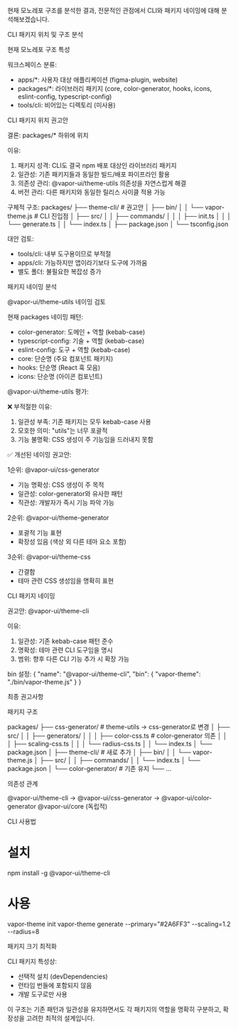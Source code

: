 현재 모노레포 구조를 분석한 결과, 전문적인 관점에서 CLI와 패키지 네이밍에 대해 분석해보겠습니다.

  CLI 패키지 위치 및 구조 분석

  현재 모노레포 구조 특성

  워크스페이스 분류:
  - apps/*: 사용자 대상 애플리케이션 (figma-plugin, website)
  - packages/*: 라이브러리 패키지 (core, color-generator, hooks, icons, eslint-config,
  typescript-config)
  - tools/cli: 비어있는 디렉토리 (미사용)

  CLI 패키지 위치 권고안

  결론: packages/* 하위에 위치

  이유:
  1. 패키지 성격: CLI도 결국 npm 배포 대상인 라이브러리 패키지
  2. 일관성: 기존 패키지들과 동일한 빌드/배포 파이프라인 활용
  3. 의존성 관리: @vapor-ui/theme-utils 의존성을 자연스럽게 해결
  4. 버전 관리: 다른 패키지와 동일한 릴리스 사이클 적용 가능

  구체적 구조:
  packages/
  ├── theme-cli/                    # 권고안
  │   ├── bin/
  │   │   └── vapor-theme.js       # CLI 진입점
  │   ├── src/
  │   │   ├── commands/
  │   │   │   ├── init.ts
  │   │   │   └── generate.ts
  │   │   └── index.ts
  │   ├── package.json
  │   └── tsconfig.json

  대안 검토:
  - tools/cli: 내부 도구용이므로 부적절
  - apps/cli: 가능하지만 앱이라기보다 도구에 가까움
  - 별도 폴더: 불필요한 복잡성 증가

  패키지 네이밍 분석

  @vapor-ui/theme-utils 네이밍 검토

  현재 packages 네이밍 패턴:
  - color-generator: 도메인 + 역할 (kebab-case)
  - typescript-config: 기술 + 역할 (kebab-case)
  - eslint-config: 도구 + 역할 (kebab-case)
  - core: 단순명 (주요 컴포넌트 패키지)
  - hooks: 단순명 (React 훅 모음)
  - icons: 단순명 (아이콘 컴포넌트)

  @vapor-ui/theme-utils 평가:

  ❌ 부적절한 이유:
  1. 일관성 부족: 기존 패키지는 모두 kebab-case 사용
  2. 모호한 의미: "utils"는 너무 포괄적
  3. 기능 불명확: CSS 생성이 주 기능임을 드러내지 못함

  ✅ 개선된 네이밍 권고안:

  1순위: @vapor-ui/css-generator
  - 기능 명확성: CSS 생성이 주 목적
  - 일관성: color-generator와 유사한 패턴
  - 직관성: 개발자가 즉시 기능 파악 가능

  2순위: @vapor-ui/theme-generator
  - 포괄적 기능 표현
  - 확장성 있음 (색상 외 다른 테마 요소 포함)

  3순위: @vapor-ui/theme-css
  - 간결함
  - 테마 관련 CSS 생성임을 명확히 표현

  CLI 패키지 네이밍

  권고안: @vapor-ui/theme-cli

  이유:
  1. 일관성: 기존 kebab-case 패턴 준수
  2. 명확성: 테마 관련 CLI 도구임을 명시
  3. 범위: 향후 다른 CLI 기능 추가 시 확장 가능

  bin 설정:
  {
    "name": "@vapor-ui/theme-cli",
    "bin": {
      "vapor-theme": "./bin/vapor-theme.js"
    }
  }

  최종 권고사항

  패키지 구조

  packages/
  ├── css-generator/              # theme-utils → css-generator로 변경
  │   ├── src/
  │   │   ├── generators/
  │   │   │   ├── color-css.ts   # color-generator 의존
  │   │   │   ├── scaling-css.ts
  │   │   │   └── radius-css.ts
  │   │   └── index.ts
  │   └── package.json
  │
  ├── theme-cli/                  # 새로 추가
  │   ├── bin/
  │   │   └── vapor-theme.js
  │   ├── src/
  │   │   ├── commands/
  │   │   └── index.ts
  │   └── package.json
  │
  └── color-generator/            # 기존 유지
      └── ...

  의존성 관계

  @vapor-ui/theme-cli → @vapor-ui/css-generator → @vapor-ui/color-generator
  @vapor-ui/core (독립적)

  CLI 사용법

  # 설치
  npm install -g @vapor-ui/theme-cli

  # 사용
  vapor-theme init
  vapor-theme generate --primary="#2A6FF3" --scaling=1.2 --radius=8

  패키지 크기 최적화

  CLI 패키지 특성상:
  - 선택적 설치 (devDependencies)
  - 런타임 번들에 포함되지 않음
  - 개발 도구로만 사용

  이 구조는 기존 패턴과 일관성을 유지하면서도 각 패키지의 역할을 명확히 구분하고, 확장성을 고려한
  최적의 설계입니다.